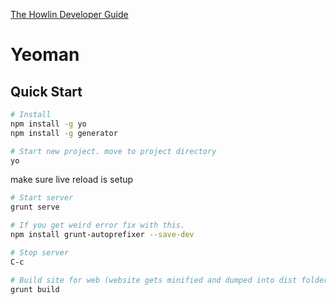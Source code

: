 


[The Howlin Developer Guide](../home.md)



# Yeoman



## Quick Start

```bash
# Install
npm install -g yo
npm install -g generator

# Start new project. move to project directory
yo
```

make sure live reload is setup

```bash
# Start server
grunt serve

# If you get weird error fix with this.
npm install grunt-autoprefixer --save-dev

# Stop server
C-c

# Build site for web (website gets minified and dumped into dist folder)
grunt build
```

